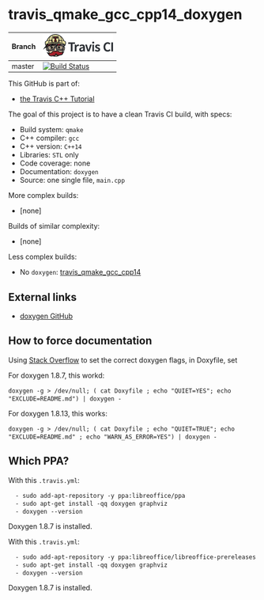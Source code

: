 # travis_qmake_gcc_cpp14_doxygen

Branch|[![Travis CI logo](TravisCI.png)](https://travis-ci.org)
---|---
master|[![Build Status](https://travis-ci.org/richelbilderbeek/travis_qmake_gcc_cpp14_doxygen.svg?branch=master)](https://travis-ci.org/richelbilderbeek/travis_qmake_gcc_cpp14_doxygen)

This GitHub is part of:

 * [the Travis C++ Tutorial](https://github.com/richelbilderbeek/travis_cpp_tutorial)
 
The goal of this project is to have a clean Travis CI build, with specs:
 * Build system: `qmake`
 * C++ compiler: `gcc`
 * C++ version: `C++14`
 * Libraries: `STL` only
 * Code coverage: none
 * Documentation: `doxygen`
 * Source: one single file, `main.cpp`

More complex builds:

 * [none]

Builds of similar complexity:

 * [none]

Less complex builds:

 * No `doxygen`: [travis_qmake_gcc_cpp14](https://www.github.com/richelbilderbeek/travis_qmake_gcc_cpp14)

## External links

 * [doxygen GitHub](https://github.com/doxygen/doxygen)

## How to force documentation

Using [Stack Overflow](https://stackoverflow.com/a/12041646) to set the correct doxygen flags, in Doxyfile, set

For doxygen 1.8.7, this workd:

```
doxygen -g > /dev/null; ( cat Doxyfile ; echo "QUIET=YES"; echo "EXCLUDE=README.md") | doxygen -
```


For doxygen 1.8.13, this works:

```
doxygen -g > /dev/null; ( cat Doxyfile ; echo "QUIET=TRUE"; echo "EXCLUDE=README.md" ; echo "WARN_AS_ERROR=YES") | doxygen -
```


## Which PPA?

With this `.travis.yml`:

```
  - sudo add-apt-repository -y ppa:libreoffice/ppa
  - sudo apt-get install -qq doxygen graphviz
  - doxygen --version
```

Doxygen 1.8.7 is installed.

With this `.travis.yml`:

```
  - sudo add-apt-repository -y ppa:libreoffice/libreoffice-prereleases
  - sudo apt-get install -qq doxygen graphviz
  - doxygen --version
```

Doxygen 1.8.7 is installed.


